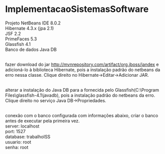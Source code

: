 # ImplementacaoSistemasSoftware

Projeto NetBeans IDE 8.0.2 <br>
Hibernate 4.3.x (jpa 2.1) <br>
JSF 2.2 <br>
PrimeFaces 5.3 <br>
Glassfish 4.1 <br> 
Banco de dados Java DB <br><br>

fazer download do jar http://mvnrepository.com/artifact/org.jboss/jandex e adicioná-lo à biblioteca Hibernate, pois a instalação padrão do netbeans da erro nessa classe. Clique direito no Hibernate->Editar->Adicionar JAR. <br><br>

alterar a instalação do Java DB para a fornecida pelo Glassfish(C:\Program Files\glassfish-4.1\javadb), pois a instalação padrão do netbeans da erro. Clique direito no serviço Java DB->Propriedades. <br><br>

conexão com o banco configurada com informações abaixo, criar o banco antes de executar pela primeira vez. <br>
server: localhost <br>
port: 1527 <br>
database: trabalhoISS <br>
usuario: root <br>
senha: root <br>


